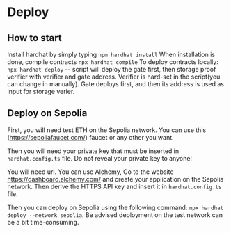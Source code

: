 # Deploy

## How to start

Install hardhat by simply typing `npm hardhat install`
When installation is done, compile contracts `npx hardhat compile`
To deploy contracts locally: `npx hardhat deploy` -- script will deploy the gate first, then storage proof verifier with verifier and gate address. 
Verifier is hard-set in the script(you can change in manually). Gate deploys first, and then its address is used as input for storage verier.

## Deploy on Sepolia

First, you will need test ETH on the Sepolia network. You can use this (https://sepoliafaucet.com/) faucet or any other you want.

Then you will need your private key that must be inserted in `hardhat.config.ts` file. Do not reveal your private key to anyone!

You will need url. You can use Alchemy, Go to the website https://dashboard.alchemy.com/ and create your application on the Sepolia network. Then derive the HTTPS API key and insert it in `hardhat.config.ts` file. 

Then you can deploy on Sepolia using the following command: `npx hardhat deploy --network sepolia`.
Be advised deployment on the test network can be a bit time-consuming.